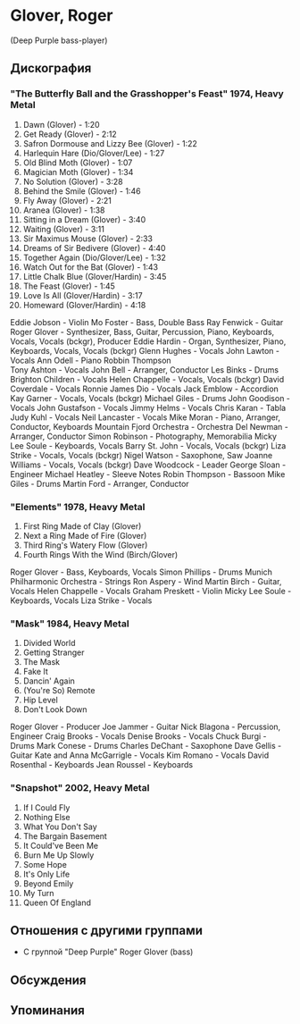 # Glover, Roger

(Deep Purple bass-player)

## Дискография

### "The Butterfly Ball and the Grasshopper's Feast" 1974, Heavy Metal

  1.   Dawn (Glover) - 1:20 
   2.   Get Ready (Glover) - 2:12 
   3.   Safron Dormouse and Lizzy Bee (Glover) - 1:22 
   4.   Harlequin Hare (Dio/Glover/Lee) - 1:27 
   5.   Old Blind Moth (Glover) - 1:07 
   6.   Magician Moth (Glover) - 1:34 
   7.   No Solution (Glover) - 3:28 
   8.   Behind the Smile (Glover) - 1:46 
   9.   Fly Away (Glover) - 2:21 
   10.   Aranea (Glover) - 1:38 
   11.   Sitting in a Dream (Glover) - 3:40 
   12.   Waiting (Glover) - 3:11 
   13.   Sir Maximus Mouse (Glover) - 2:33 
   14.   Dreams of Sir Bedivere (Glover) - 4:40 
   15.   Together Again (Dio/Glover/Lee) - 1:32 
   16.   Watch Out for the Bat (Glover) - 1:43 
   17.   Little Chalk Blue (Glover/Hardin) - 3:45 
   18.   The Feast (Glover) - 1:45 
   19.   Love Is All (Glover/Hardin) - 3:17 
   20.   Homeward (Glover/Hardin) - 4:18 


Eddie Jobson  -  Violin 
Mo Foster  -  Bass, Double Bass 
Ray Fenwick  -  Guitar 
Roger Glover  -  Synthesizer, Bass, Guitar, Percussion, Piano, Keyboards, Vocals, Vocals (bckgr), Producer 
Eddie Hardin  -  Organ, Synthesizer, Piano, Keyboards, Vocals, Vocals (bckgr) 
Glenn Hughes  -  Vocals 
John Lawton  -  Vocals 
Ann Odell  -  Piano 
Robbin Thompson     
Tony Ashton  -  Vocals 
John Bell  -  Arranger, Conductor 
Les Binks  -  Drums 
Brighton Children  -  Vocals 
Helen Chappelle  -  Vocals, Vocals (bckgr) 
David Coverdale  -  Vocals 
Ronnie James Dio  -  Vocals 
Jack Emblow  -  Accordion 
Kay Garner  -  Vocals, Vocals (bckgr) 
Michael Giles  -  Drums 
John Goodison  -  Vocals 
John Gustafson  -  Vocals 
Jimmy Helms  -  Vocals 
Chris Karan  -  Tabla 
Judy Kuhl  -  Vocals 
Neil Lancaster  -  Vocals 
Mike Moran  -  Piano, Arranger, Conductor, Keyboards 
Mountain Fjord Orchestra  -  Orchestra 
Del Newman  -  Arranger, Conductor 
Simon Robinson  -  Photography, Memorabilia 
Micky Lee Soule  -  Keyboards, Vocals 
Barry St. John  -  Vocals, Vocals (bckgr) 
Liza Strike  -  Vocals, Vocals (bckgr) 
Nigel Watson  -  Saxophone, Saw 
Joanne Williams  -  Vocals, Vocals (bckgr) 
Dave Woodcock  -  Leader 
George Sloan  -  Engineer 
Michael Heatley  -  Sleeve Notes 
Robin Thompson  -  Bassoon 
Mike Giles  -  Drums 
Martin Ford  -  Arranger, Conductor 


### "Elements" 1978, Heavy Metal

  1.   First Ring Made of Clay (Glover) 
   2.   Next a Ring Made of Fire (Glover) 
   3.   Third Ring's Watery Flow (Glover) 
   4.   Fourth Rings With the Wind (Birch/Glover) 


Roger Glover  -  Bass, Keyboards, Vocals 
Simon Phillips  -  Drums 
Munich Philharmonic Orchestra  -  Strings 
Ron Aspery  -  Wind 
Martin Birch  -  Guitar, Vocals 
Helen Chappelle  -  Vocals 
Graham Preskett  -  Violin 
Micky Lee Soule  -  Keyboards, Vocals 
Liza Strike  -  Vocals 


### "Mask" 1984, Heavy Metal

   1.   Divided World 
   2.   Getting Stranger 
   3.   The Mask 
   4.   Fake It 
   5.   Dancin' Again 
   6.   (You're So) Remote 
   7.   Hip Level 
   8.   Don't Look Down 


Roger Glover  -  Producer 
Joe Jammer  -  Guitar 
Nick Blagona  -  Percussion, Engineer 
Craig Brooks  -  Vocals 
Denise Brooks  -  Vocals 
Chuck Burgi  -  Drums 
Mark Conese  -  Drums 
Charles DeChant  -  Saxophone 
Dave Gellis  -  Guitar 
Kate and Anna McGarrigle  -  Vocals 
Kim Romano  -  Vocals 
David Rosenthal  -  Keyboards 
Jean Roussel  -  Keyboards 



### "Snapshot" 2002, Heavy Metal

01. If I Could Fly
02. Nothing Else
03. What You Don't Say
04. The Bargain Basement
05. It Could've Been Me
06. Burn Me Up Slowly
07. Some Hope
08. It's Only Life
09. Beyond Emily
10. My Turn
11. Queen Of England




## Отношения с другими группами

* C группой "Deep Purple" Roger Glover (bass)

## Обсуждения


## Упоминания

